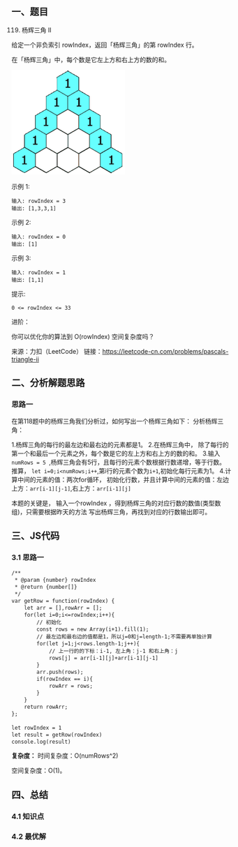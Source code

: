 ## 一、题目
119. 杨辉三角 II

给定一个非负索引 rowIndex，返回「杨辉三角」的第 rowIndex 行。

在「杨辉三角」中，每个数是它左上方和右上方的数的和。


![](./img/1.gif)

示例 1:

```
输入: rowIndex = 3
输出: [1,3,3,1]
```

示例 2:

```
输入: rowIndex = 0
输出: [1]
```

示例 3:

```
输入: rowIndex = 1
输出: [1,1]
```

提示:

```
0 <= rowIndex <= 33
```

进阶：

你可以优化你的算法到 O(rowIndex) 空间复杂度吗？

来源：力扣（LeetCode）
链接：https://leetcode-cn.com/problems/pascals-triangle-ii

## 二、分析解题思路

### 思路一
在第118题中的杨辉三角我们分析过，如何写出一个杨辉三角如下：
分析杨辉三角：

1.杨辉三角的每行的最左边和最右边的元素都是1。
2.在杨辉三角中， 除了每行的第一个和最后一个元素之外，每个数是它的左上方和右上方的数的和。
3.输入`numRows = 5 `,杨辉三角会有5行，且每行的元素个数根据行数递增，等于行数。推算， `let i=0;i<numRows;i++`,第i行的元素个数为`i+1`,初始化每行元素为1。
4.计算中间的元素的值：两次for循环， 初始化行数，并且计算中间的元素的值：左边上方：`arr[i-1][j-1]`,右上方：`arr[i-1][j]`


本题的关键是， 输入一个rowIndex ，得到杨辉三角的对应行数的数值(类型数组)，只需要根据昨天的方法 写出杨辉三角，再找到对应的行数输出即可。


## 三、JS代码

### 3.1 思路一
```
/**
 * @param {number} rowIndex
 * @return {number[]}
 */
var getRow = function(rowIndex) {
    let arr = [],rowArr = [];
    for(let i=0;i<=rowIndex;i++){
        // 初始化
        const rows = new Array(i+1).fill(1);
        // 最左边和最右边的值都是1，所以j=0和j=length-1;不需要再单独计算
        for(let j=1;j<rows.length-1;j++){
            // 上一行的的下标：i-1, 左上角：j-1 和右上角：j
            rows[j] = arr[i-1][j]+arr[i-1][j-1]
        }
        arr.push(rows);
        if(rowIndex == i){
            rowArr = rows;
        }
    }
    return rowArr;
};

let rowIndex = 1
let result = getRow(rowIndex)
console.log(result)
```
**复杂度：**
时间复杂度：O(numRows^2)

空间复杂度：O(1)。

## 四、总结


### 4.1 知识点

### 4.2 最优解
